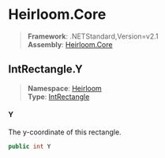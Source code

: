 # Heirloom.Core

> **Framework**: .NETStandard,Version=v2.1  
> **Assembly**: [Heirloom.Core][0]  

## IntRectangle.Y

> **Namespace**: [Heirloom][0]  
> **Type**: [IntRectangle][1]  

#### Y

The y-coordinate of this rectangle.

```cs
public int Y
```

[0]: ../Heirloom.Core.md
[1]: Heirloom.IntRectangle.md
